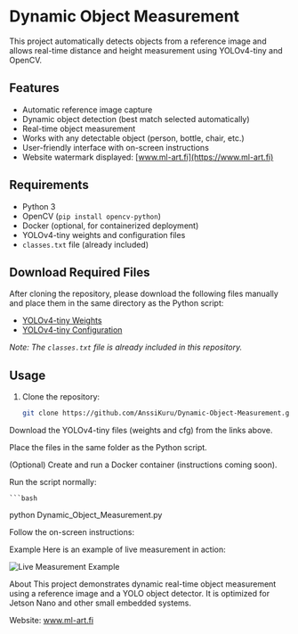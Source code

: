 # Dynamic Object Measurement

This project automatically detects objects from a reference image and allows real-time distance and height measurement using YOLOv4-tiny and OpenCV.

## Features
- Automatic reference image capture
- Dynamic object detection (best match selected automatically)
- Real-time object measurement
- Works with any detectable object (person, bottle, chair, etc.)
- User-friendly interface with on-screen instructions
- Website watermark displayed: [www.ml-art.fi](https://www.ml-art.fi)

## Requirements
- Python 3
- OpenCV (`pip install opencv-python`)
- Docker (optional, for containerized deployment)
- YOLOv4-tiny weights and configuration files
- `classes.txt` file (already included)

## Download Required Files

After cloning the repository, please download the following files manually and place them in the same directory as the Python script:

- [YOLOv4-tiny Weights](https://github.com/AnssiKuru/YOLO_Korkeusmittaus/raw/main/yolov4-tiny.weights)
- [YOLOv4-tiny Configuration](https://github.com/AnssiKuru/YOLO_Korkeusmittaus/raw/main/yolov4-tiny.cfg)

*Note: The `classes.txt` file is already included in this repository.*

## Usage

1. Clone the repository:
   ```bash
   git clone https://github.com/AnssiKuru/Dynamic-Object-Measurement.git
Download the YOLOv4-tiny files (weights and cfg) from the links above.

Place the files in the same folder as the Python script.

(Optional) Create and run a Docker container (instructions coming soon).

Run the script normally:

    ```bash
   python Dynamic_Object_Measurement.py

Follow the on-screen instructions:


Example
Here is an example of live measurement in action:

![Live Measurement Example](live_measurement_example.png)

About
This project demonstrates dynamic real-time object measurement using a reference image and a YOLO object detector. It is optimized for Jetson Nano and other small embedded systems.

Website: www.ml-art.fi

